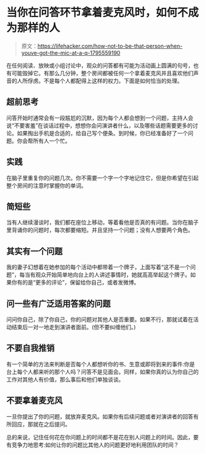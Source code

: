 # 当你在问答环节拿着麦克风时，如何不成为那样的人

> 原文：<https://lifehacker.com/how-not-to-be-that-person-when-youve-got-the-mic-at-a-q-1795559190>

在任何阅读、放映或小组讨论中，观众的问答都有可能为活动画上圆满的句号，也有可能毁掉它。有那么几分钟，整个房间都被任何一个拿着麦克风并且喜欢他们声音的人所俘虏。不是每个人都配得上这样的权力。下面是如何恰当的处理。



## 超前思考

问答开始时通常会有一段尴尬的沉默，因为每个人都会想到一个问题，主持人会说“不要害羞”在谈话过程中，想想你会问演讲者什么，以及哪些话题需要更多的讨论。如果掏出手机是合适的，给自己写个便条。到时候，你已经准备好了一个问题。你会帮所有人一个忙。

## 实践

在脑子里重复你的问题几次。你不需要一个字一个字地记住它，但是你希望在引起整个房间的注意时掌握你的单词。

## 简短些

当有人继续漫谈时，我们都在座位上移动，等着看他是否真的有问题。当你在脑子里背诵你的问题时，每次都要缩短。并且坚持一个问题；没有人想要两个角色。

## 其实有一个问题

我的妻子幻想着在她参加的每个活动中都带着一个牌子，上面写着“这不是一个问题”，每当有观众开始简单地向台上的人讲述事情时，她就高高举起这个牌子。如果你有的是“更多的评论”，保留给你自己，或者发微博。

## 问一些有广泛适用答案的问题

问问你自己，除了你自己，你的问题对其他人是否重要。如果不行，那就试着在活动结束后一对一地走到演讲者面前。(但不要纠缠他们。)

## 不要自我推销

有一个简单的方法来判断是否每个人都想听你的书、生意或即将到来的事件:你是台上每个人都来听的那个人吗？问答不是见面会。同样，如果你真的认为你自己的工作对其他人有价值，那么事后和他们单独谈谈。

## 不要拿着麦克风

一旦你提出了你的问题，就放弃麦克风。如果你有后续问题或者对演讲者的回答有所回应，那就在之后提问。

总的来说，记住任何花在你问题上的时间都不是花在别人问题上的时间。因此，要有竞争力地思考:如何让你的问题比其他人的问题更好地利用团队的时间？